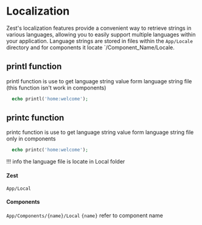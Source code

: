 # Localization
Zest's localization features provide a convenient way to retrieve strings in various languages, allowing you to easily support multiple languages within your application. Language strings are stored in files within the `App/Locale` directory and for components it locate `/Component_Name/Locale.

## printl function

printl function is use to get language string value form language string file (this function isn't work in components)

```php
  echo printl('home:welcome');

```

## printc function

printc function is use to get language string value form language string file only in components

```php
  echo printc('home:welcome');

```

!!! info
    the language file is locate in Local folder


#### Zest

`App/Local`

#### Components

`App/Components/{name}/Local`  `{name}`  refer to component name
